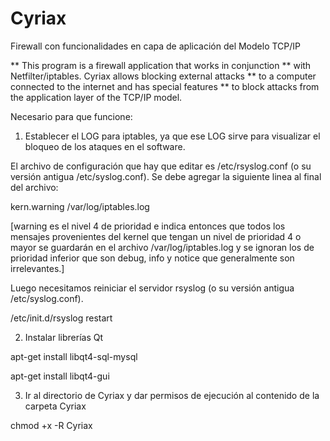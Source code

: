 # Cyriax


Firewall con funcionalidades en capa de aplicación del Modelo TCP/IP

** This program is a firewall application that works in conjunction 
** with Netfilter/iptables. Cyriax allows blocking external attacks 
** to a computer connected to the internet and has special features 
** to block attacks from the application layer of the TCP/IP model.


Necesario para que funcione:


1) Establecer el LOG para iptables, ya que ese LOG sirve para visualizar el bloqueo de los ataques en el software.

El archivo de configuración que hay que editar es /etc/rsyslog.conf (o su versión antigua /etc/syslog.conf). Se debe agregar la siguiente linea al final del archivo:

kern.warning /var/log/iptables.log

[warning es el nivel 4 de prioridad e indica entonces que todos los mensajes provenientes del kernel que tengan un nivel de prioridad 4 o mayor se guardarán en el archivo /var/log/iptables.log y se ignoran los de prioridad inferior que son debug, info y notice que generalmente son irrelevantes.]

Luego necesitamos reiniciar el servidor rsyslog (o su versión antigua /etc/syslog.conf).

/etc/init.d/rsyslog restart


2) Instalar librerías Qt

apt-get install libqt4-sql-mysql

apt-get install libqt4-gui


3) Ir al directorio de Cyriax y dar permisos de ejecución al contenido de la carpeta Cyriax 

chmod +x -R Cyriax
